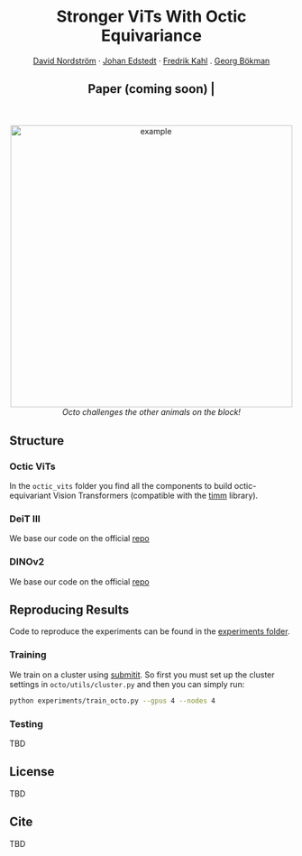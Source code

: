 # 
<p align="center">
  <h1 align="center">Stronger ViTs With Octic Equivariance</h1>
  <p align="center">
    <a href="https://scholar.google.com/citations?user=-vJPE04AAAAJ">David Nordström</a>
    ·
    <a href="https://scholar.google.com/citations?user=Ul-vMR0AAAAJ&hl">Johan Edstedt</a>
    ·
    <a href="https://scholar.google.com/citations?user=P_w6UgMAAAAJ">Fredrik Kahl</a>
    .
    <a href="https://scholar.google.com/citations?user=FUE3Wd0AAAAJ">Georg Bökman</a>
  </p>
  <h2 align="center"><p>
    <a align="center">Paper (coming soon)</a> | 
  </p></h2>
  <div align="center"></div>
</p>
<br/>
<p align="center">
    <img src="./assets/octo.png" alt="example" height="500">
    <br>
    <em>Octo challenges the other animals on the block!</em>
</p>

## Structure

### Octic ViTs
In the `octic_vits` folder you find all the components to build octic-equivariant Vision Transformers (compatible with the [timm](https://github.com/huggingface/pytorch-image-models) library). 

### DeiT III
We base our code on the official [repo](https://github.com/facebookresearch/deit)

### DINOv2 
We base our code on the official [repo](https://github.com/facebookresearch/dinov2)

## Reproducing Results
Code to reproduce the experiments can be found in the [experiments folder](experiments).

### Training
We train on a cluster using [submitit](https://github.com/facebookincubator/submitit). So first you must set up the cluster settings in `octo/utils/cluster.py` and then you can simply run:
```bash
python experiments/train_octo.py --gpus 4 --nodes 4
```
### Testing
TBD

## License
TBD

## Cite
TBD
